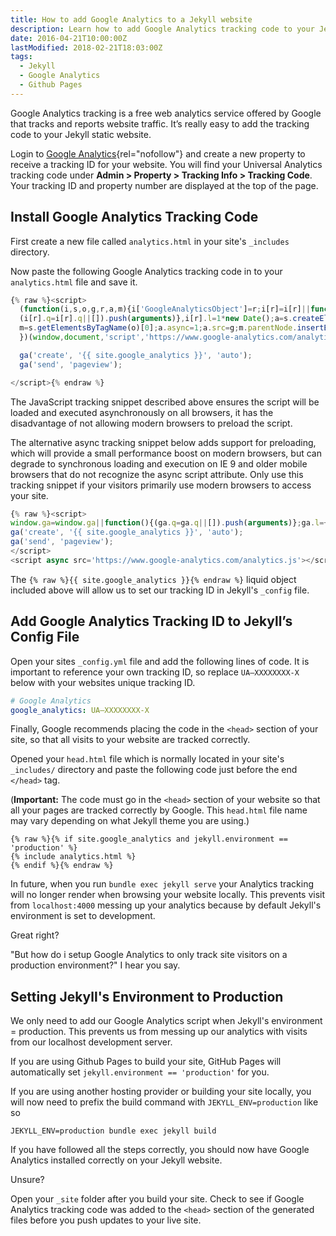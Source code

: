 ```yaml
---
title: How to add Google Analytics to a Jekyll website
description: Learn how to add Google Analytics tracking code to your Jekyll static website. Google Analytics is a free web analytics service offered by Google that tracks and reports website traffic.
date: 2016-04-21T10:00:00Z
lastModified: 2018-02-21T18:03:00Z
tags:
  - Jekyll
  - Google Analytics
  - Github Pages
---
```


Google Analytics tracking is a free web analytics service offered by Google that tracks and reports website traffic. It’s really easy to add the tracking code to your Jekyll static website.

Login to [Google Analytics](https://www.google.com/analytics){rel="nofollow"} and create a new property to receive a tracking ID for your website. You will find your Universal Analytics tracking code under **Admin > Property > Tracking Info > Tracking Code**. Your tracking ID and property number are displayed at the top of the page.

## Install Google Analytics Tracking Code

First create a new file called `analytics.html` in your site's `_includes` directory.

Now paste the following Google Analytics tracking code in to your `analytics.html` file and save it.

```js
{% raw %}<script>
  (function(i,s,o,g,r,a,m){i['GoogleAnalyticsObject']=r;i[r]=i[r]||function(){
  (i[r].q=i[r].q||[]).push(arguments)},i[r].l=1*new Date();a=s.createElement(o),
  m=s.getElementsByTagName(o)[0];a.async=1;a.src=g;m.parentNode.insertBefore(a,m)
  })(window,document,'script','https://www.google-analytics.com/analytics.js','ga');

  ga('create', '{{ site.google_analytics }}', 'auto');
  ga('send', 'pageview');

</script>{% endraw %}
```

The JavaScript tracking snippet described above ensures the script will be loaded and executed asynchronously on all browsers, it has the disadvantage of not allowing modern browsers to preload the script.

The alternative async tracking snippet below adds support for preloading, which will provide a small performance boost on modern browsers, but can degrade to synchronous loading and execution on IE 9 and older mobile browsers that do not recognize the async script attribute. Only use this tracking snippet if your visitors primarily use modern browsers to access your site.

```js
{% raw %}<script>
window.ga=window.ga||function(){(ga.q=ga.q||[]).push(arguments)};ga.l=+new Date;
ga('create', '{{ site.google_analytics }}', 'auto');
ga('send', 'pageview');
</script>
<script async src='https://www.google-analytics.com/analytics.js'></script>{% endraw %}
```

The `{% raw %}{{ site.google_analytics }}{% endraw %}` liquid object included above will allow us to set our tracking ID in Jekyll's `_config` file.

## Add Google Analytics Tracking ID to Jekyll’s Config File

Open your sites `_config.yml` file and add the following lines of code. It is important to reference your own tracking ID, so replace `UA—XXXXXXXX-X` below with your websites unique tracking ID.

```yaml
# Google Analytics
google_analytics: UA—XXXXXXXX-X
```

Finally, Google recommends placing the code in the `<head>` section of your site, so that all visits to your website are tracked correctly.

Opened your `head.html` file which is normally located in your site's `_includes/` directory and paste the following code just before the end `</head>` tag.

(**Important:** The code must go in the `<head>` section of your website so that all your pages are tracked correctly by Google. This `head.html` file name may vary depending on what Jekyll theme you are using.)

```liquid
{% raw %}{% if site.google_analytics and jekyll.environment == 'production' %}
{% include analytics.html %}
{% endif %}{% endraw %}
```

In future, when you run `bundle exec jekyll serve` your Analytics tracking will no longer render when browsing your website locally. This prevents visit from `localhost:4000` messing up your analytics because by default Jekyll's environment is set to development.


Great right?

"But how do i setup Google Analytics to only track site visitors on a production environment?" I hear you say.

## Setting Jekyll's Environment to Production

We only need to add our Google Analytics script when Jekyll's environment = production. This prevents us from messing up our analytics with visits from our localhost development server.

If you are using Github Pages to build your site, GitHub Pages will automatically set `jekyll.environment == 'production'` for you.

If you are using another hosting provider or building your site locally, you will now need to prefix the build command with `JEKYLL_ENV=production` like so

```shell
JEKYLL_ENV=production bundle exec jekyll build
```

If you have followed all the steps correctly, you should now have Google Analytics installed correctly on your Jekyll website.

Unsure?

Open your `_site` folder after you build your site. Check to see if Google Analytics tracking code was added to the `<head>` section of the generated files before you push updates to your live site.

